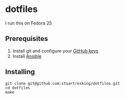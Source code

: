 # dotfiles

I run this on Fedora 25

## Prerequisites

1. Install git and configure your [GitHub keys](https://help.github.com/articles/set-up-git/)
1. Install [Ansible](http://docs.ansible.com/ansible/intro_installation.html#latest-releases-via-apt-ubuntu)

## Installing

```
git clone git@github.com:stuartrexking/dotfiles.git
cd dotfiles
make
```
